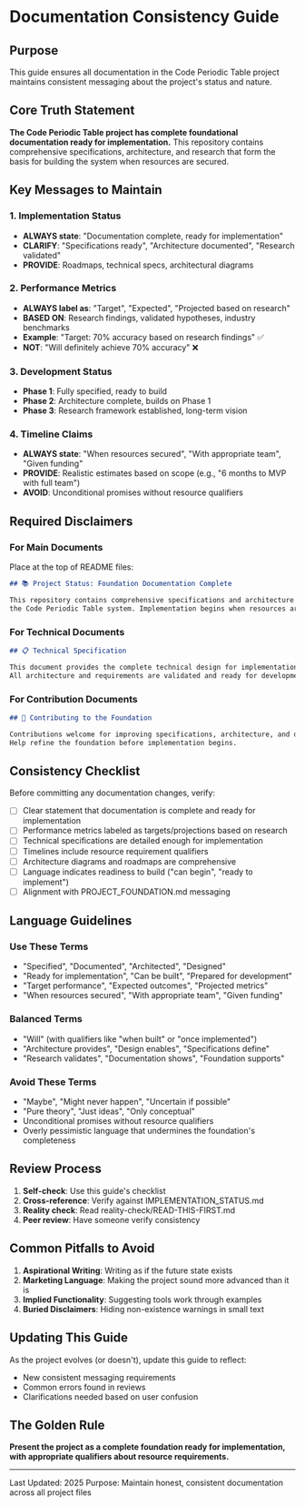 # Documentation Consistency Guide

## Purpose

This guide ensures all documentation in the Code Periodic Table project maintains consistent messaging about the project's status and nature.

## Core Truth Statement

**The Code Periodic Table project has complete foundational documentation ready for implementation.** This repository contains comprehensive specifications, architecture, and research that form the basis for building the system when resources are secured.

## Key Messages to Maintain

### 1. Implementation Status
- **ALWAYS state**: "Documentation complete, ready for implementation"
- **CLARIFY**: "Specifications ready", "Architecture documented", "Research validated"
- **PROVIDE**: Roadmaps, technical specs, architectural diagrams

### 2. Performance Metrics
- **ALWAYS label as**: "Target", "Expected", "Projected based on research"
- **BASED ON**: Research findings, validated hypotheses, industry benchmarks
- **Example**: "Target: 70% accuracy based on research findings" ✅
- **NOT**: "Will definitely achieve 70% accuracy" ❌

### 3. Development Status
- **Phase 1**: Fully specified, ready to build
- **Phase 2**: Architecture complete, builds on Phase 1
- **Phase 3**: Research framework established, long-term vision

### 4. Timeline Claims
- **ALWAYS state**: "When resources secured", "With appropriate team", "Given funding"
- **PROVIDE**: Realistic estimates based on scope (e.g., "6 months to MVP with full team")
- **AVOID**: Unconditional promises without resource qualifiers

## Required Disclaimers

### For Main Documents
Place at the top of README files:
```markdown
## 📚 Project Status: Foundation Documentation Complete

This repository contains comprehensive specifications and architecture for building
the Code Periodic Table system. Implementation begins when resources are secured.
```

### For Technical Documents
```markdown
## 📋 Technical Specification

This document provides the complete technical design for implementation.
All architecture and requirements are validated and ready for development.
```

### For Contribution Documents
```markdown
## 🤝 Contributing to the Foundation

Contributions welcome for improving specifications, architecture, and documentation.
Help refine the foundation before implementation begins.
```

## Consistency Checklist

Before committing any documentation changes, verify:

- [ ] Clear statement that documentation is complete and ready for implementation
- [ ] Performance metrics labeled as targets/projections based on research
- [ ] Technical specifications are detailed enough for implementation
- [ ] Timelines include resource requirement qualifiers
- [ ] Architecture diagrams and roadmaps are comprehensive
- [ ] Language indicates readiness to build ("can begin", "ready to implement")
- [ ] Alignment with PROJECT_FOUNDATION.md messaging

## Language Guidelines

### Use These Terms
- "Specified", "Documented", "Architected", "Designed"
- "Ready for implementation", "Can be built", "Prepared for development"
- "Target performance", "Expected outcomes", "Projected metrics"
- "When resources secured", "With appropriate team", "Given funding"

### Balanced Terms
- "Will" (with qualifiers like "when built" or "once implemented")
- "Architecture provides", "Design enables", "Specifications define"
- "Research validates", "Documentation shows", "Foundation supports"

### Avoid These Terms
- "Maybe", "Might never happen", "Uncertain if possible"
- "Pure theory", "Just ideas", "Only conceptual"
- Unconditional promises without resource qualifiers
- Overly pessimistic language that undermines the foundation's completeness

## Review Process

1. **Self-check**: Use this guide's checklist
2. **Cross-reference**: Verify against IMPLEMENTATION_STATUS.md
3. **Reality check**: Read reality-check/READ-THIS-FIRST.md
4. **Peer review**: Have someone verify consistency

## Common Pitfalls to Avoid

1. **Aspirational Writing**: Writing as if the future state exists
2. **Marketing Language**: Making the project sound more advanced than it is
3. **Implied Functionality**: Suggesting tools work through examples
4. **Buried Disclaimers**: Hiding non-existence warnings in small text

## Updating This Guide

As the project evolves (or doesn't), update this guide to reflect:
- New consistent messaging requirements
- Common errors found in reviews
- Clarifications needed based on user confusion

## The Golden Rule

**Present the project as a complete foundation ready for implementation, with appropriate qualifiers about resource requirements.**

---

Last Updated: 2025
Purpose: Maintain honest, consistent documentation across all project files